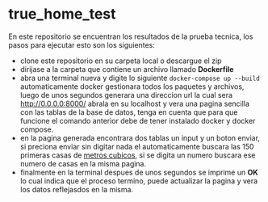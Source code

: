 # true_home_test
En este repositorio se encuentran los resultados de la prueba tecnica, los pasos para ejecutar esto son los siguientes:
* clone este repositorio en su carpeta local o descargue el zip 
* dirijase a la carpeta que contiene un archivo llamado **Dockerfile**
* abra una terminal nueva y digite lo siguiente ```docker-compose up --build``` automaticamente docker gestionara todos los paquetes y archivos, luego de unos segundos generara una direccion url la cual sera  http://0.0.0.0:8000/ abrala en su localhost y vera una pagina sencilla con las tablas de la base de datos, tenga en cuenta que para que funcione el comando anterior debe de tener instalado docker y docker compose.
* en la pagina generada encontrara dos tablas un input y un boton enviar, si preciona enviar sin digitar nada el automaticamente buscara las 150 primeras casas de   [metros cubicos](https://inmuebles.metroscubicos.com/distrito-federal/), si se digita un numero buscara ese numero de casas en la misma pagina.
* finalmente en la terminal despues de unos segundos se imprime un __OK__ lo cual indica que el proceso termino, puede actualizar la pagina y vera los datos reflejasdos en la misma.

